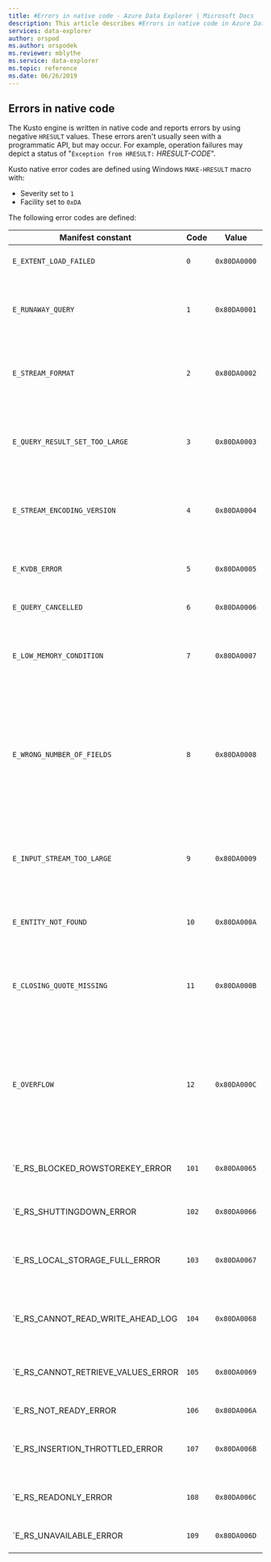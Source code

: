 ```yaml
---
title: #Errors in native code - Azure Data Explorer | Microsoft Docs
description: This article describes #Errors in native code in Azure Data Explorer.
services: data-explorer
author: orspod
ms.author: orspodek
ms.reviewer: mblythe
ms.service: data-explorer
ms.topic: reference
ms.date: 06/26/2019
---
```

## Errors in native code

The Kusto engine is written in native code and reports errors by using negative `HRESULT` values. These errors aren't usually seen with a programmatic API, but may occur. For example, operation failures may depict
a status of "`Exception from HRESULT:` *HRESULT-CODE*".

Kusto native error codes are defined using Windows
`MAKE-HRESULT` macro with:
* Severity set to `1`
* Facility set to `0xDA`
  
The following error codes are defined:

|Manifest constant                  |Code |Value        |Meaning                                                              |
|-----------------------------------|-----|-------------|---------------------------------------------------------------------|
|`E_EXTENT_LOAD_FAILED`             | `0`  |`0x80DA0000`|Data shard couldn't be loaded                                        |
|`E_RUNAWAY_QUERY`                  | `1`  |`0x80DA0001`|Query execution aborted as it exceeded its allowed resources         |
|`E_STREAM_FORMAT`                  | `2`  |`0x80DA0002`|A data stream can't be parsed since it is badly formatted            |
|`E_QUERY_RESULT_SET_TOO_LARGE`     | `3`  |`0x80DA0003`|The result set for this query exceed its allowed record/size limits  |
|`E_STREAM_ENCODING_VERSION`        | `4`  |`0x80DA0004`|A result stream can't be parsed since its version is unknown         |
|`E_KVDB_ERROR`                     | `5`  |`0x80DA0005`|Failure to perform a key/value database operation                    |
|`E_QUERY_CANCELLED`                | `6`  |`0x80DA0006`|Query was cancelled                                                  |
|`E_LOW_MEMORY_CONDITION`           | `7`  |`0x80DA0007`|Operation was aborted due to available process memory running low    |
|`E_WRONG_NUMBER_OF_FIELDS`         | `8`  |`0x80DA0008`|A csv document submitted for ingestion has a record with the wrong number of fields (relative to other records)|
|`E_INPUT_STREAM_TOO_LARGE`         | `9`  |`0x80DA0009`|The document submitted for ingestion has exceeded the allowed length|
|`E_ENTITY_NOT_FOUND`               | `10` |`0x80DA000A`|The requested entity was not found|
|`E_CLOSING_QUOTE_MISSING`          | `11` |`0x80DA000B`|A csv document submitted for ingestion has a field with a missing quote|
|`E_OVERFLOW`                       | `12` |`0x80DA000C`|Represents an arithmetic overflow error (the result of a computation is too large for the destination type)|
|`E_RS_BLOCKED_ROWSTOREKEY_ERROR    | `101`|`0x80DA0065`|An attempt was made to access a blocked row store key                 |
|`E_RS_SHUTTINGDOWN_ERROR           | `102`|`0x80DA0066`|row store is shutting down                                            |
|`E_RS_LOCAL_STORAGE_FULL_ERROR     | `103`|`0x80DA0067`|Allocated disk space for row store storage is full                    |
|`E_RS_CANNOT_READ_WRITE_AHEAD_LOG  | `104`|`0x80DA0068`|Reading from row store storage has failed                             |
|`E_RS_CANNOT_RETRIEVE_VALUES_ERROR | `105`|`0x80DA0069`|Failure to retrieve values from row store storage                     |
|`E_RS_NOT_READY_ERROR              | `106`|`0x80DA006A`|row store is initializing                                             |
|`E_RS_INSERTION_THROTTLED_ERROR    | `107`|`0x80DA006B`|Value insertion to a row store was throttled                          |
|`E_RS_READONLY_ERROR               | `108`|`0x80DA006C`|row store is attached in read-only state                              |
|`E_RS_UNAVAILABLE_ERROR            | `109`|`0x80DA006D`|row store is currently unavailable                                    |